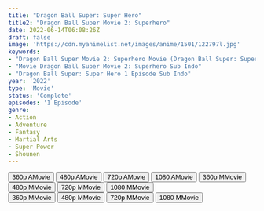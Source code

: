 ```yaml
---
title: "Dragon Ball Super: Super Hero"
title2: "Dragon Ball Super Movie 2: Superhero"
date: 2022-06-14T06:08:26Z
draft: false
image: 'https://cdn.myanimelist.net/images/anime/1501/122797l.jpg'
keywords:
- "Dragon Ball Super Movie 2: Superhero Movie (Dragon Ball Super: Super Hero) Sub Indo"
- "Movie Dragon Ball Super Movie 2: Superhero Sub Indo"
- "Dragon Ball Super: Super Hero 1 Episode Sub Indo"
year: '2022'
type: 'Movie'
status: 'Complete'
episodes: '1 Episode'
genre:
- Action
- Adventure
- Fantasy
- Martial Arts
- Super Power
- Shounen
---
```


<div class="d-g gg-10">
<div class="d-g gg-5 gtc-r ai-c">
<button onclick="window.open('?arc=iQAmiqrUQN_20220927/1/MP4/Kuramanime-DGBS_SH-360p-Same','_blank')">360p AMovie</button>
<button onclick="window.open('?arc=iQAmiqrUQN_20220927/1/MP4/Kuramanime-DGBS_SH-480p-Same','_blank')">480p AMovie</button>
<button onclick="window.open('?arc=iQAmiqrUQN_20220927/1/MP4/Kuramanime-DGBS_SH-720p-Same','_blank')">720p AMovie</button>
<button onclick="window.open('?arc=iQAmiqrUQN_20220927/1/MP4/Kuramanime-DGBS_SH-1080p-Same','_blank')">1080 AMovie</button>
<button onclick="window.open('?med=x9rg24ixgpaqe9d','_blank')">360p MMovie</button>
<button onclick="window.open('?med=q6ftfckskbs10rx','_blank')">480p MMovie</button>
<button onclick="window.open('?med=0h5z49p7edkcxl5','_blank')">720p MMovie</button>
<button onclick="window.open('?med=zjixuekiigxp8hm','_blank')">1080 MMovie</button>
</div>
<div class="d-g gg-5 gtc-r ai-c">
<button onclick="window.open('?bmed=x9rg24ixgpaqe9d','_blank')">360p MMovie</button>
<button onclick="window.open('?bmed=q6ftfckskbs10rx','_blank')">480p MMovie</button>
<button onclick="window.open('?bmed=0h5z49p7edkcxl5','_blank')">720p MMovie</button>
<button onclick="window.open('?bmed=zjixuekiigxp8hm','_blank')">1080 MMovie</button>
</div>
</div>